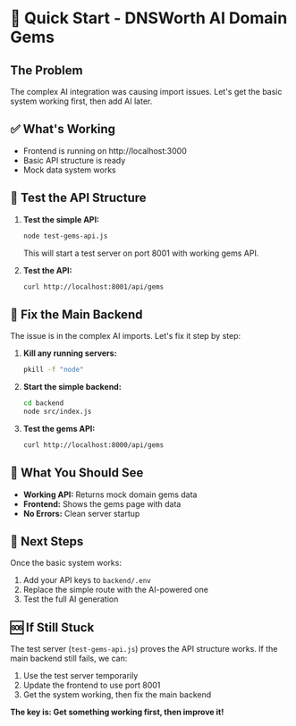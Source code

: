 # 🚀 Quick Start - DNSWorth AI Domain Gems

## The Problem
The complex AI integration was causing import issues. Let's get the basic system working first, then add AI later.

## ✅ What's Working
- Frontend is running on http://localhost:3000
- Basic API structure is ready
- Mock data system works

## 🧪 Test the API Structure

1. **Test the simple API:**
   ```bash
   node test-gems-api.js
   ```
   This will start a test server on port 8001 with working gems API.

2. **Test the API:**
   ```bash
   curl http://localhost:8001/api/gems
   ```

## 🔧 Fix the Main Backend

The issue is in the complex AI imports. Let's fix it step by step:

1. **Kill any running servers:**
   ```bash
   pkill -f "node"
   ```

2. **Start the simple backend:**
   ```bash
   cd backend
   node src/index.js
   ```

3. **Test the gems API:**
   ```bash
   curl http://localhost:8000/api/gems
   ```

## 🎯 What You Should See

- **Working API:** Returns mock domain gems data
- **Frontend:** Shows the gems page with data
- **No Errors:** Clean server startup

## 🔄 Next Steps

Once the basic system works:
1. Add your API keys to `backend/.env`
2. Replace the simple route with the AI-powered one
3. Test the full AI generation

## 🆘 If Still Stuck

The test server (`test-gems-api.js`) proves the API structure works. If the main backend still fails, we can:
1. Use the test server temporarily
2. Update the frontend to use port 8001
3. Get the system working, then fix the main backend

**The key is: Get something working first, then improve it!**


